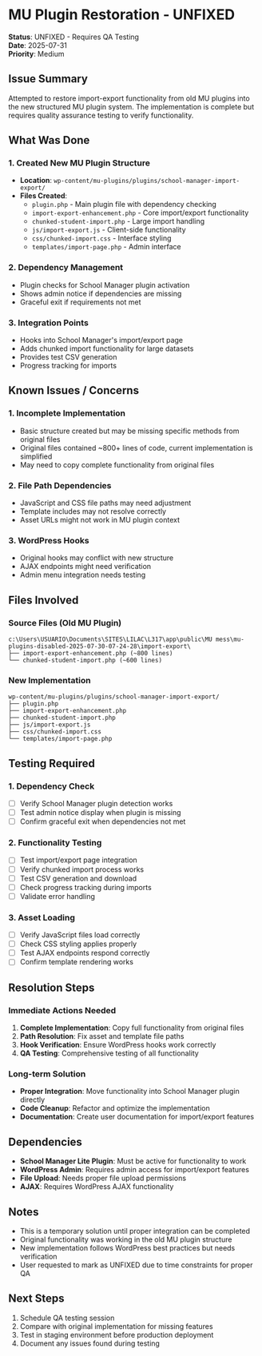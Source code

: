 # MU Plugin Restoration - UNFIXED

**Status**: UNFIXED - Requires QA Testing  
**Date**: 2025-07-31  
**Priority**: Medium  

## Issue Summary

Attempted to restore import-export functionality from old MU plugins into the new structured MU plugin system. The implementation is complete but requires quality assurance testing to verify functionality.

## What Was Done

### 1. Created New MU Plugin Structure
- **Location**: `wp-content/mu-plugins/plugins/school-manager-import-export/`
- **Files Created**:
  - `plugin.php` - Main plugin file with dependency checking
  - `import-export-enhancement.php` - Core import/export functionality
  - `chunked-student-import.php` - Large import handling
  - `js/import-export.js` - Client-side functionality
  - `css/chunked-import.css` - Interface styling
  - `templates/import-page.php` - Admin interface

### 2. Dependency Management
- Plugin checks for School Manager plugin activation
- Shows admin notice if dependencies are missing
- Graceful exit if requirements not met

### 3. Integration Points
- Hooks into School Manager's import/export page
- Adds chunked import functionality for large datasets
- Provides test CSV generation
- Progress tracking for imports

## Known Issues / Concerns

### 1. Incomplete Implementation
- Basic structure created but may be missing specific methods from original files
- Original files contained ~800+ lines of code, current implementation is simplified
- May need to copy complete functionality from original files

### 2. File Path Dependencies
- JavaScript and CSS file paths may need adjustment
- Template includes may not resolve correctly
- Asset URLs might not work in MU plugin context

### 3. WordPress Hooks
- Original hooks may conflict with new structure
- AJAX endpoints might need verification
- Admin menu integration needs testing

## Files Involved

### Source Files (Old MU Plugin)
```
c:\Users\USUARIO\Documents\SITES\LILAC\L317\app\public\MU mess\mu-plugins-disabled-2025-07-30-07-24-28\import-export\
├── import-export-enhancement.php (~800 lines)
└── chunked-student-import.php (~600 lines)
```

### New Implementation
```
wp-content/mu-plugins/plugins/school-manager-import-export/
├── plugin.php
├── import-export-enhancement.php
├── chunked-student-import.php
├── js/import-export.js
├── css/chunked-import.css
└── templates/import-page.php
```

## Testing Required

### 1. Dependency Check
- [ ] Verify School Manager plugin detection works
- [ ] Test admin notice display when plugin is missing
- [ ] Confirm graceful exit when dependencies not met

### 2. Functionality Testing
- [ ] Test import/export page integration
- [ ] Verify chunked import process works
- [ ] Test CSV generation and download
- [ ] Check progress tracking during imports
- [ ] Validate error handling

### 3. Asset Loading
- [ ] Verify JavaScript files load correctly
- [ ] Check CSS styling applies properly
- [ ] Test AJAX endpoints respond correctly
- [ ] Confirm template rendering works

## Resolution Steps

### Immediate Actions Needed
1. **Complete Implementation**: Copy full functionality from original files
2. **Path Resolution**: Fix asset and template file paths
3. **Hook Verification**: Ensure WordPress hooks work correctly
4. **QA Testing**: Comprehensive testing of all functionality

### Long-term Solution
- **Proper Integration**: Move functionality into School Manager plugin directly
- **Code Cleanup**: Refactor and optimize the implementation
- **Documentation**: Create user documentation for import/export features

## Dependencies

- **School Manager Lite Plugin**: Must be active for functionality to work
- **WordPress Admin**: Requires admin access for import/export features
- **File Upload**: Needs proper file upload permissions
- **AJAX**: Requires WordPress AJAX functionality

## Notes

- This is a temporary solution until proper integration can be completed
- Original functionality was working in the old MU plugin structure
- New implementation follows WordPress best practices but needs verification
- User requested to mark as UNFIXED due to time constraints for proper QA

## Next Steps

1. Schedule QA testing session
2. Compare with original implementation for missing features
3. Test in staging environment before production deployment
4. Document any issues found during testing
